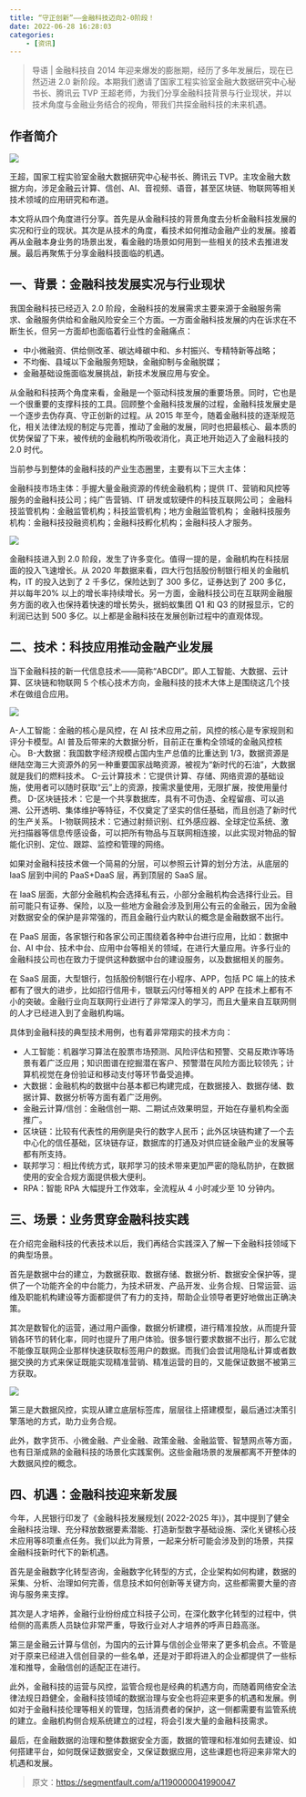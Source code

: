 ```yaml
---
title: “守正创新”——金融科技迈向2-0阶段！
date: 2022-06-28 16:28:03
categories: 
    - [资讯]
---
```

> 导语 | 金融科技自 2014 年迎来爆发的膨胀期，经历了多年发展后，现在已然迈进 2.0 新阶段。本期我们邀请了国家工程实验室金融大数据研究中心秘书长、腾讯云 TVP 王超老师，为我们分享金融科技背景与行业现状，并以技术角度与金融业务结合的视角，带我们共探金融科技的未来机遇。

## 作者简介

![](https://upload-images.jianshu.io/upload_images/10024246-cfcfc795606d8e80.png?imageMogr2/auto-orient/strip%7CimageView2/2/w/1240)

王超，国家工程实验室金融大数据研究中心秘书长、腾讯云 TVP。主攻金融大数据方向，涉足金融云计算、信创、AI、音视频、语音，甚至区块链、物联网等相关技术领域的应用研究和布道。

本文将从四个角度进行分享。首先是从金融科技的背景角度去分析金融科技发展的实况和行业的现状。其次是从技术的角度，看技术如何推动金融产业的发展。接着再从金融本身业务的场景出发，看金融的场景如何用到一些相关的技术去推进发展。最后再聚焦于分享金融科技面临的机遇。

## 一、背景：金融科技发展实况与行业现状

我国金融科技已经迈入 2.0 阶段，金融科技的发展需求主要来源于金融服务需求、金融服务供给和金融风险安全三个方面。一方面金融科技发展的内在诉求在不断生长，但另一方面却也面临着行业性的金融痛点：

*   中小微融资、供给侧改革、碳达峰碳中和、乡村振兴、专精特新等战略；
*   不均衡、县域以下金融服务短缺，金融抑制与金融脱媒；
*   金融基础设施面临发展挑战，新技术发展应用与安全。

从金融和科技两个角度来看，金融是一个驱动科技发展的重要场景。同时，它也是一个很重要的支撑科技的工具。回顾整个金融科技发展的过程，金融科技发展史是一个逐步去伪存真、守正创新的过程。从 2015 年至今，随着金融科技的逐渐规范化，相关法律法规的制定与完善，推动了金融的发展，同时也把最核心、最本质的优势保留了下来，被传统的金融机构所吸收消化，真正地开始迈入了金融科技的 2.0 时代。

当前参与到整体的金融科技的产业生态圈里，主要有以下三大主体：

金融科技市场主体：手握大量金融资源的传统金融机构；提供 IT、营销和风控等服务的金融科技公司；纯广告营销、IT 研发或软硬件的科技互联网公司；
金融科技监管机构：金融监管机构；科技监管机构；地方金融监管机构；
金融科技服务机构：金融科技投融资机构；金融科技孵化机构；金融科技人才服务。

![](https://upload-images.jianshu.io/upload_images/10024246-2b6a069696aafeb3.png?imageMogr2/auto-orient/strip%7CimageView2/2/w/1240)

金融科技进入到 2.0 阶段，发生了许多变化。值得一提的是，金融机构在科技层面的投入飞速增长。从 2020 年数据来看，四大行包括股份制银行相关的金融机构，IT 的投入达到了 2 千多亿，保险达到了 300 多亿，证券达到了 200 多亿，并以每年20% 以上的增长率持续增长。另一方面，金融科技公司在互联网金融服务方面的收入也保持着快速的增长势头，据蚂蚁集团 Q1 和 Q3 的财报显示，它的利润已达到 500 多亿。以上都是金融科技在发展创新过程中的直观体现。

## 二、技术：科技应用推动金融产业发展

当下金融科技的新一代信息技术——简称“ABCDI”。即人工智能、大数据、云计算、区块链和物联网 5 个核心技术方向，金融科技的技术大体上是围绕这几个技术在做组合应用。

![](https://upload-images.jianshu.io/upload_images/10024246-472f8d59b0a745d7.png?imageMogr2/auto-orient/strip%7CimageView2/2/w/1240)

A-人工智能：金融的核心是风控，在 AI 技术应用之前，风控的核心是专家规则和评分卡模型。AI 普及后带来的大数据分析，目前正在重构全领域的金融风控核心。
B-大数据：我国数字经济规模占国内生产总值的比重达到 1/3，数据资源是继陆空海三大资源外的另一种重要国家战略资源，被视为“新时代的石油”，大数据就是我们的燃料技术。
C-云计算技术：它提供计算、存储、网络资源的基础设施，使用者可以随时获取“云”上的资源，按需求量使用，无限扩展，按使用量付费。
D-区块链技术：它是一个共享数据库，具有不可伪造、全程留痕、可以追溯、公开透明、集体维护等特征，不仅奠定了坚实的信任基础，而且创造了新时代的生产关系。
I-物联网技术：它通过射频识别、红外感应器、全球定位系统、激光扫描器等信息传感设备，可以把所有物品与互联网相连接，以此实现对物品的智能化识别、定位、跟踪、监控和管理的网络。

如果对金融科技技术做一个简易的分层，可以参照云计算的划分方法，从底层的 IaaS 层到中间的 PaaS+DaaS 层，再到顶层的 SaaS 层。

在 IaaS 层面，大部分金融机构会选择私有云，小部分金融机构会选择行业云。目前可能只有证券、保险，以及一些地方金融会涉及到用公有云的金融云，因为金融对数据安全的保护是非常强的，而且金融行业内默认的概念是金融数据不出行。

在 PaaS 层面，各家银行和各家公司正围绕着各种中台进行应用，比如：数据中台、AI 中台、技术中台、应用中台等相关的领域，在进行大量应用。许多行业的金融科技公司也在致力于提供这种数据中台的建设服务，以及数据相关的服务。

在 SaaS 层面，大型银行，包括股份制银行在小程序、APP，包括 PC 端上的技术都有了很大的进步，比如招行信用卡，银联云闪付等相关的 APP 在技术上都有不小的突破。金融行业向互联网行业进行了非常深入的学习，而且大量来自互联网侧的人才已经进入到了金融机构端。

具体到金融科技的典型技术用例，也有着非常翔实的技术方向：

*   人工智能：机器学习算法在股票市场预测、风险评估和预警、交易反欺诈等场景有着广泛应用；知识图谱在挖掘潜在客户、预警潜在风险方面比较领先；计算机视觉在身份验证和移动支付等环节备受追捧。
*   大数据：金融机构的数据中台基本都已构建完成，在数据接入、数据存储、数据计算、数据分析等方面有着广泛用例。
*   金融云计算/信创：金融信创一期、二期试点效果明显，开始在存量机构全面推广。
*   区块链：比较有代表性的用例是央行的数字人民币；此外区块链构建了一个去中心化的信任基础，区块链存证，数据库的打通及对供应链金融产业的发展等都有所支持。
*   联邦学习：相比传统方式，联邦学习的技术带来更加严密的隐私防护，在数据使用的安全合规方面提供极大便利。
*   RPA：智能 RPA 大幅提升工作效率，全流程从 4 小时减少至 10 分钟内。

## 三、场景：业务贯穿金融科技实践

在介绍完金融科技的代表技术以后，我们再结合实践深入了解一下金融科技领域下的典型场景。

首先是数据中台的建立，为数据获取、数据存储、数据分析、数据安全保护等，提供了一个功能齐全的中台能力，为技术研发、产品开发、业务合规、日常运营、运维及职能机构建设等方面都提供了有力的支持，帮助企业领导者更好地做出正确决策。

其次是数智化的运营，通过用户画像，数据分析建模，进行精准投放，从而提升营销各环节的转化率，同时也提升了用户体验。很多银行要求数据不出行，那么它就不能像互联网企业那样快速获取标签用户的数据。而我们会尝试用隐私计算或者数据交换的方式来保证既能实现精准营销、精准运营的目的，又能保证数据不被第三方获取。

![](https://upload-images.jianshu.io/upload_images/10024246-0d77df130e3fc3a1.png?imageMogr2/auto-orient/strip%7CimageView2/2/w/1240)

第三是大数据风控，实现从建立底层标签库，层层往上搭建模型，最后通过决策引擎落地的方式，助力业务合规。

此外，数字货币、小微金融、产业金融、政策金融、金融监管、智慧网点等方面，也有日渐成熟的金融科技的场景化实践案例。这些金融场景的发展都离不开整体的大数据风控的概念。

## 四、机遇：金融科技迎来新发展

今年，人民银行印发了《金融科技发展规划( 2022-2025 年)》，其中提到了健全金融科技治理、充分释放数据要素潜能、打造新型数字基础设施、深化关键核心技术应用等8项重点任务。我们以此为背景，一起来分析可能会涉及到的场景，共探金融科技新时代下的新机遇。

首先是金融数字化转型咨询，金融数字化转型的方式，企业架构如何构建，数据的采集、分析、治理如何完善，信息技术如何创新等关键方向，这些都需要大量的咨询与服务来支撑。

其次是人才培养，金融行业纷纷成立科技子公司，在深化数字化转型的过程中，供给侧的高素质人员缺位非常严重，导致行业对人才培养的呼声日趋高涨。

第三是金融云计算与信创，为国内的云计算与信创企业带来了更多机会点。不管是对于原来已经进入信创目录的一些名单，还是对于即将进入的企业都提供了一些标准和推导，金融信创的适配正在进行。

此外，金融科技的运营与风控，监管合规也是经典的机遇方向，而随着网络安全法律法规日趋健全，金融科技领域的数据治理与安全也将迎来更多的机遇和发展。例如对于金融科技伦理等相关的管理，包括消费者的保护，这一侧都需要有监管系统的建立。金融机构侧合规系统建立的过程，将会引发大量的金融科技需求。

最后，在金融数据的治理和整体数据安全方面，数据的管理和标准如何去建设、如何搭建平台，如何既保证数据安全，又保证数据应用，这些课题也将迎来非常大的机遇和发展。
>原文：https://segmentfault.com/a/1190000041990047
